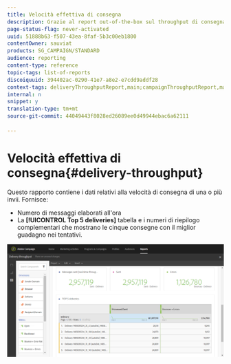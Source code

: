 ```yaml
---
title: Velocità effettiva di consegna
description: Grazie al report out-of-the-box sul throughput di consegna, scopri il successo della tua consegna.
page-status-flag: never-activated
uuid: 51888b63-f507-43ea-8faf-5b3c00eb1800
contentOwner: sauviat
products: SG_CAMPAIGN/STANDARD
audience: reporting
content-type: reference
topic-tags: list-of-reports
discoiquuid: 394402ac-0290-41e7-a8e2-e7cdd9addf28
context-tags: deliveryThroughputReport,main;campaignThroughputReport,main;programThroughputReport,main
internal: n
snippet: y
translation-type: tm+mt
source-git-commit: 44049443f8028ed26089ee0d49944ebac6a62111

---
```



# Velocità effettiva di consegna{#delivery-throughput}

Questo rapporto contiene i dati relativi alla velocità di consegna di una o più invii. Fornisce:

* Numero di messaggi elaborati all'ora
* La **[!UICONTROL Top 5 deliveries]** tabella e i numeri di riepilogo complementari che mostrano le cinque consegne con il miglior guadagno nei tentativi.

![](assets/delivery_reports_1.png)
